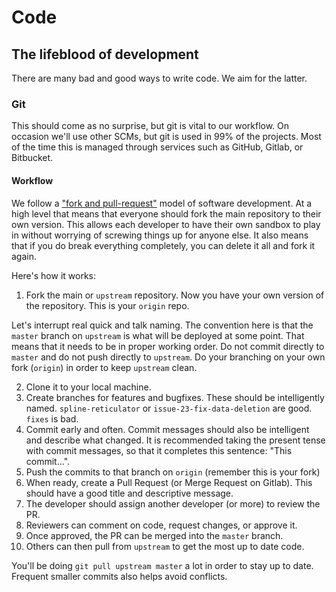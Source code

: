 # Code

## The lifeblood of development

There are many bad and good ways to write code. We aim for the latter. 

### Git

This should come as no surprise, but git is vital to our workflow. On occasion we'll use other SCMs, but git is used in 99% of the projects. Most of the time this is managed through services such as GitHub, Gitlab, or Bitbucket.

#### Workflow

We follow a ["fork and pull-request"](https://guides.github.com/introduction/flow/) model of software development. At a high level that means that everyone should fork the main repository to their own version. This allows each developer to have their own sandbox to play in without worrying of screwing things up for anyone else. It also means that if you do break everything completely, you can delete it all and fork it again.

Here's how it works:

1. Fork the main or `upstream` repository. Now you have your own version of the repository. This is your `origin` repo.

Let's interrupt real quick and talk naming. The convention here is that the `master` branch on `upstream` is what will be deployed at some point. That means that it needs to be in proper working order. Do not commit directly to `master` and do not push directly to `upstream`. Do your branching on your own fork (`origin`) in order to keep `upstream` clean. 

2. Clone it to your local machine.
3. Create branches for features and bugfixes. These should be intelligently named. `spline-reticulator` or `issue-23-fix-data-deletion` are good. `fixes` is bad.
4. Commit early and often. Commit messages should also be intelligent and describe what changed. It is recommended taking the present tense with commit messages, so that it completes this sentence: "This commit...".
5. Push the commits to that branch on `origin` (remember this is your fork)
6. When ready, create a Pull Request (or Merge Request on Gitlab). This should have a good title and descriptive message.
7. The developer should assign another developer (or more) to review the PR.
8. Reviewers can comment on code, request changes, or approve it.
9. Once approved, the PR can be merged into the `master` branch.
10. Others can then pull from `upstream` to get the most up to date code.

You'll be doing `git pull upstream master` a lot in order to stay up to date. Frequent smaller commits also helps avoid conflicts.

